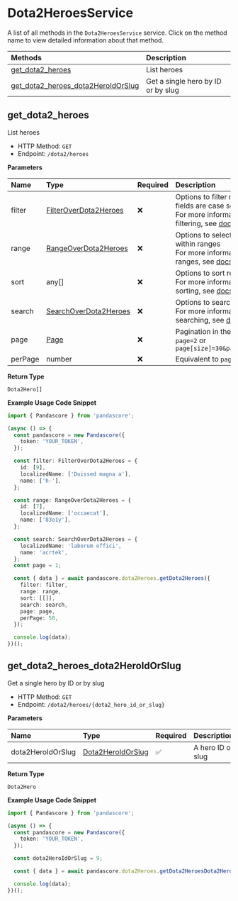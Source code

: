 # Dota2HeroesService

A list of all methods in the `Dota2HeroesService` service. Click on the method name to view detailed information about that method.

| Methods                                                                   | Description                        |
| :------------------------------------------------------------------------ | :--------------------------------- |
| [get_dota2_heroes](#get_dota2_heroes)                                     | List heroes                        |
| [get_dota2_heroes_dota2HeroIdOrSlug](#get_dota2_heroes_dota2heroidorslug) | Get a single hero by ID or by slug |

## get_dota2_heroes

List heroes

- HTTP Method: `GET`
- Endpoint: `/dota2/heroes`

**Parameters**

| Name    | Type                                                        | Required | Description                                                                                                                                         |
| :------ | :---------------------------------------------------------- | :------- | :-------------------------------------------------------------------------------------------------------------------------------------------------- |
| filter  | [FilterOverDota2Heroes](../models/FilterOverDota2Heroes.md) | ❌       | Options to filter results. String fields are case sensitive <br/>For more information on filtering, see [docs](/docs/filtering-and-sorting#filter). |
| range   | [RangeOverDota2Heroes](../models/RangeOverDota2Heroes.md)   | ❌       | Options to select results within ranges <br/>For more information on ranges, see [docs](/docs/filtering-and-sorting#range).                         |
| sort    | any[]                                                       | ❌       | Options to sort results <br/>For more information on sorting, see [docs](/docs/filtering-and-sorting#sort).                                         |
| search  | [SearchOverDota2Heroes](../models/SearchOverDota2Heroes.md) | ❌       | Options to search results <br/>For more information on searching, see [docs](/docs/filtering-and-sorting#search).                                   |
| page    | [Page](../models/Page.md)                                   | ❌       | Pagination in the form of `page=2` or `page[size]=30&page[number]=2`                                                                                |
| perPage | number                                                      | ❌       | Equivalent to `page[size]`                                                                                                                          |

**Return Type**

`Dota2Hero[]`

**Example Usage Code Snippet**

```typescript
import { Pandascore } from 'pandascore';

(async () => {
  const pandascore = new Pandascore({
    token: 'YOUR_TOKEN',
  });

  const filter: FilterOverDota2Heroes = {
    id: [9],
    localizedName: ['Duissed magna a'],
    name: ['h-'],
  };

  const range: RangeOverDota2Heroes = {
    id: [7],
    localizedName: ['occaecat'],
    name: ['83o1y'],
  };

  const search: SearchOverDota2Heroes = {
    localizedName: 'laborum offici',
    name: 'acrtek',
  };
  const page = 1;

  const { data } = await pandascore.dota2Heroes.getDota2Heroes({
    filter: filter,
    range: range,
    sort: [[]],
    search: search,
    page: page,
    perPage: 50,
  });

  console.log(data);
})();
```

## get_dota2_heroes_dota2HeroIdOrSlug

Get a single hero by ID or by slug

- HTTP Method: `GET`
- Endpoint: `/dota2/heroes/{dota2_hero_id_or_slug}`

**Parameters**

| Name              | Type                                                | Required | Description       |
| :---------------- | :-------------------------------------------------- | :------- | :---------------- |
| dota2HeroIdOrSlug | [Dota2HeroIdOrSlug](../models/Dota2HeroIdOrSlug.md) | ✅       | A hero ID or slug |

**Return Type**

`Dota2Hero`

**Example Usage Code Snippet**

```typescript
import { Pandascore } from 'pandascore';

(async () => {
  const pandascore = new Pandascore({
    token: 'YOUR_TOKEN',
  });

  const dota2HeroIdOrSlug = 9;

  const { data } = await pandascore.dota2Heroes.getDota2HeroesDota2HeroIdOrSlug();

  console.log(data);
})();
```
